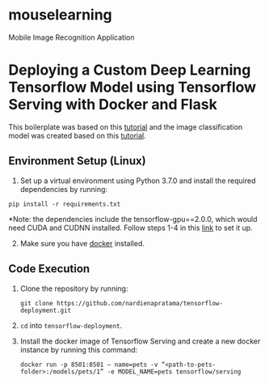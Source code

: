 # mouselearning
Mobile Image Recognition Application

# Deploying a Custom Deep Learning Tensorflow Model using Tensorflow Serving with Docker and Flask

This boilerplate was based on this [tutorial](https://towardsdatascience.com/deploying-deep-learning-models-using-tensorflow-serving-with-docker-and-flask-3b9a76ffbbda) and the image classification model was created based on this [tutorial](https://androidkt.com/tensorflow-model-for-prediction-from-scratch/).

## Environment Setup (Linux)

1. Set up a virtual environment using Python 3.7.0 and install the required dependencies by running:

``` 
pip install -r requirements.txt
```
*Note: the dependencies include the tensorflow-gpu==2.0.0, which would need CUDA and CUDNN installed. Follow steps 1-4 in this [link](https://towardsdatascience.com/deploying-deep-learning-models-using-tensorflow-serving-with-docker-and-flask-3b9a76ffbbda) to set it up.

2. Make sure you have [docker](https://docs.docker.com/get-docker/) installed.

## Code Execution

1. Clone the repository by running:
    ```
    git clone https://github.com/nardienapratama/tensorflow-deployment.git
    ```
    
2. `cd` into `tensorflow-deployment`.
3. Install the docker image of Tensorflow Serving and create a new docker instance by running this command:
    ```
    docker run -p 8501:8501 — name=pets -v “<path-to-pets-folder>:/models/pets/1” -e MODEL_NAME=pets tensorflow/serving
    ```
